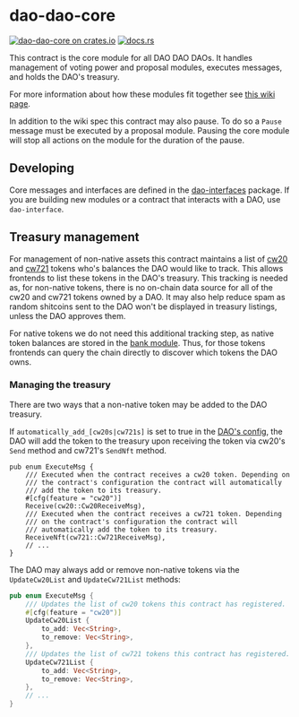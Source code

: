 # dao-dao-core

[![dao-dao-core on crates.io](https://img.shields.io/crates/v/dao-dao-core.svg?logo=rust)](https://crates.io/crates/dao-dao-core)
[![docs.rs](https://img.shields.io/docsrs/dao-dao-core?logo=docsdotrs)](https://docs.rs/dao-dao-core/latest/dao_dao_core/index.html)

This contract is the core module for all DAO DAO DAOs. It handles
management of voting power and proposal modules, executes messages,
and holds the DAO's treasury.

For more information about how these modules fit together see
[this wiki page](https://github.com/DA0-DA0/dao-contracts/wiki/DAO-DAO-Contracts-Design).

In addition to the wiki spec this contract may also pause. To do so a
`Pause` message must be executed by a proposal module. Pausing the
core module will stop all actions on the module for the duration of
the pause.

## Developing
Core messages and interfaces are defined in the [dao-interfaces](../../packages/dao-interface) package. If you are building new modules or a contract that interacts with a DAO, use `dao-interface`.

## Treasury management

For management of non-native assets this contract maintains a list of
[cw20](https://github.com/CosmWasm/cw-plus/tree/1568d9f7796ef93747e5e5e45484447fddbea80b/packages/cw20)
and
[cw721](https://github.com/CosmWasm/cw-nfts/tree/c7be7aba9fb270abefee5a3696be62f2736592a0/packages/cw721)
tokens who's balances the DAO would like to track. This allows
frontends to list these tokens in the DAO's treasury. This tracking is
needed as, for non-native tokens, there is no on-chain data source for
all of the cw20 and cw721 tokens owned by a DAO. It may also help
reduce spam as random shitcoins sent to the DAO won't be displayed in
treasury listings, unless the DAO approves them.

For native tokens we do not need this additional tracking step, as
native token balances are stored in the [bank
module](https://github.com/cosmos/cosmos-sdk/tree/main/x/bank). Thus,
for those tokens frontends can query the chain directly to discover
which tokens the DAO owns.

### Managing the treasury

There are two ways that a non-native token may be added to the DAO
treasury.

If `automatically_add_[cw20s|cw721s]` is set to true in the [DAO's
config](https://github.com/DA0-DA0/dao-contracts/blob/74bd3881fdd86829e5e8b132b9952dd64f2d0737/contracts/dao-dao/src/state.rs#L16-L21),
the DAO will add the token to the treasury upon receiving the token
via cw20's `Send` method and cw721's `SendNft` method.

```
pub enum ExecuteMsg {
    /// Executed when the contract receives a cw20 token. Depending on
    /// the contract's configuration the contract will automatically
    /// add the token to its treasury.
    #[cfg(feature = "cw20")]
    Receive(cw20::Cw20ReceiveMsg),
    /// Executed when the contract receives a cw721 token. Depending
    /// on the contract's configuration the contract will
    /// automatically add the token to its treasury.
    ReceiveNft(cw721::Cw721ReceiveMsg),
	// ...
}
```

The DAO may always add or remove non-native tokens via the
`UpdateCw20List` and `UpdateCw721List` methods:

```rust
pub enum ExecuteMsg {
    /// Updates the list of cw20 tokens this contract has registered.
    #[cfg(feature = "cw20")]
    UpdateCw20List {
        to_add: Vec<String>,
        to_remove: Vec<String>,
    },
    /// Updates the list of cw721 tokens this contract has registered.
    UpdateCw721List {
        to_add: Vec<String>,
        to_remove: Vec<String>,
    },
	// ...
}
```
